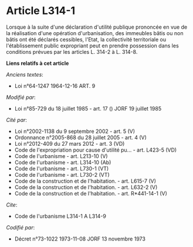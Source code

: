 # Article L314-1

Lorsque à la suite d'une déclaration d'utilité publique prononcée en vue de la réalisation d'une opération d'urbanisation,
des immeubles bâtis ou non bâtis ont été déclarés cessibles, l'Etat, la collectivité territoriale ou l'établissement public
expropriant peut en prendre possession dans les conditions prévues par les articles L. 314-2 à L. 314-8.

**Liens relatifs à cet article**

_Anciens textes_:

  - Loi n°64-1247 1964-12-16 ART. 9

_Modifié par_:

  - Loi n°85-729 du 18 juillet 1985 - art. 17 () JORF 19 juillet 1985

_Cité par_:

  - Loi n°2002-1138 du 9 septembre 2002 - art. 5 (V)
  - Ordonnance n°2005-868 du 28 juillet 2005 - art. 4 (V)
  - Loi n°2012-409 du 27 mars 2012 - art. 3 (VD)
  - Code de l'expropriation pour cause d'utilité pu... - art. L423-5 (VD)
  - Code de l'urbanisme - art. L213-10 (V)
  - Code de l'urbanisme - art. L314-10 (Ab)
  - Code de l'urbanisme - art. L730-1 (VT)
  - Code de l'urbanisme - art. L730-2 (VT)
  - Code de la construction et de l'habitation. - art. L615-7 (V)
  - Code de la construction et de l'habitation. - art. L632-2 (V)
  - Code de la construction et de l'habitation. - art. R*441-14-1 (V)

_Cite_:

  - Code de l'urbanisme L314-1 A L314-9

_Codifié par_:

  - Décret n°73-1022 1973-11-08 JORF 13 novembre 1973
